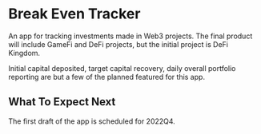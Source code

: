 # Break Even Tracker

An app for tracking investments made in Web3 projects. The final product will include GameFi and DeFi projects, but the initial project is DeFi Kingdom.

Initial capital deposited, target capital recovery, daily overall portfolio reporting are but a few of the planned featured for this app.

## What To Expect Next

The first draft of the app is scheduled for 2022Q4.